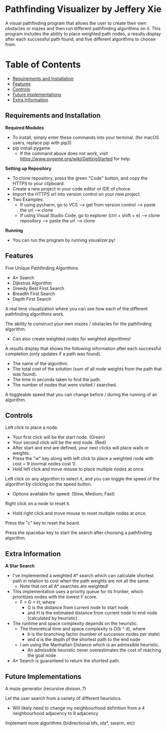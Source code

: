 # Pathfinding Visualizer by Jeffery Xie
A visual pathfinding program that allows the user to create their own obstacles or mazes and then run different pathfinding algorithms on it. This program includes the ability to place weighted path nodes, a results display after each successful path found, and five different algorithms to choose from.

# Table of Contents
* [Requirements and Installation](#req)
* [Features](#features)
* [Controls](#controls)
* [Future Implementations](#future)
* [Extra Information](#extra)

## Requirements and Installation <a name="req"></a>
**Required Modules**
* To install, simply enter these commands into your terminal. (for macOS users, replace pip with pip3)
* pip install pygame
  * If the command above does not work, visit https://www.pygame.org/wiki/GettingStarted for help.

**Setting up Repository**
* To clone repository, press the green "Code" button, and copy the HTTPS to your clipboard.
* Create a new project in your code editor or IDE of choice.
* Import the HTTPS url into version control on your new project.
* Two Examples:
  * If using pycharm, go to VCS --> get from version control --> paste the url --> clone
  * If using Visual Studio Code, go to explorer (ctrl + shift + e) --> clone repository --> paste the url --> clone

**Running**
* You can run the program by running visualizer.py!

## Features <a name="features"></a>
Five Unique Pathfinding Algorithms
   * A* Search 
   * Dijkstras Algorithm 
   * Greedy Best First Search 
   * Breadth First Search 
   * Depth First Search 

A real time visualization where you can see how each of the different pathfinding algorithms work.

The ability to construct your own mazes / obstacles for the pathfinding algorithm.
  * Can also create weighted nodes for weighted algorithms!

A results display that shows the following information after each successful completion (only updates if a path was found).
  * The name of the algorithm.
  * The total cost of the solution (sum of all node weights from the path that was found).
  * The time in seconds taken to find the path.
  * The number of nodes that were visited / searched.

A toggleable speed that you can change before / during the running of an algorithm.

## Controls <a name="controls"></a>
Left click to place a node.
   * Your first click will be the start node. (Green)
   * Your second click will be the end node. (Red)
   * After start and end are defined, your next clicks will place walls or weights.
   * Press the "w" key along with left click to place a weighted node with cost = 9 (normal nodes cost 1).
   * Hold left click and move mouse to place multiple nodes at once.
  
Left click on any algorithm to select it, and you can toggle the speed of the algorithm by clicking on the speed button.
  * Options available for speed: (Slow, Medium, Fast)
   
Right click on a node to reset it.
   * Hold right click and move mouse to reset multiple nodes at once.

Press the "c" key to reset the board.

Press the spacebar key to start the search after choosing a pathfinding algorithm.

## Extra Information <a name="extra"></a>
**A Star Search**
* I've implemented a weighted A* search which can calculate shortest path in relation to cost when the path weights are not all the same. 
  * Note that not all A* searches are weighted!
* This implementation uses a priority queue for its frontier, which prioritizes nodes with the lowest F score.
  * F = G + H, where
    * G is the distance from current node to start node
    * and H is the estimated distance from current node to end node (calculated by heuristic)
* The runtime and space complexity depends on the heuristic.
  * The theoretical time and space complexity is O(b ^ d), where
    * b is the branching factor (number of successor nodes per state)
    * and d is the depth of the shortest path to the end node
  * I am using the Manhattan Distance which is an admissible heuristic. 
    * An admissible heuristic never overestimates the cost of reaching the goal node
* A* Search is guaranteed to return the shortest path.


## Future Implementations <a name="future"></a>
A maze generator (recursive divison..?)

Let the user search from a variety of different heuristics.
  * Will likely need to change my neighbourhood definition from a 4 neighbourhood adjacency to 8 adjacency

Implement more algorithms (bidirectional bfs, ida*, swarm, etc)
